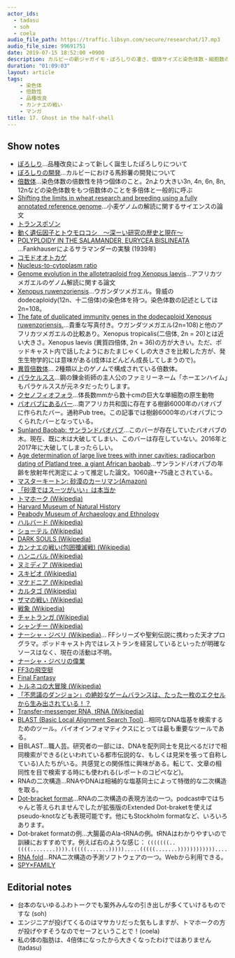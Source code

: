 ```yaml
---
actor_ids:
  - tadasu
  - soh
  - coela
audio_file_path: https://traffic.libsyn.com/secure/researchat/17.mp3
audio_file_size: 99691751
date: 2019-07-15 18:52:00 +0900
description: カルビーの新ジャガイモ・ぽろしりの凄さ、個体サイズと染色体数・細胞数の関係性、バオバブバー閉店、世界の武器、象、ゲーム開発や研究における職人技について話しました。
duration: "01:09:03"
layout: article
tags:
    - 染色体
    - 倍数性
    - 品種改良
    - カンナエの戦い	
    - マンガ
title: 17. Ghost in the half-shell
---
```


## Show notes
- [ぽろしり](https://www.calbee.co.jp/newsrelease/181001.php)...品種改良によって新しく誕生したぽろしりについて
- [ぽろしりの開発](https://wpb.shueisha.co.jp/news/economy/2019/06/02/108979/)...カルビーにおける馬鈴薯の開発について
- [倍数体](https://kotobank.jp/word/%E5%80%8D%E6%95%B0%E4%BD%93-598900)...染色体数の倍数性を持つ個体のこと。2nより大きい3n, 4n, 6n, 8n, 12nなどの染色体数をもつ倍数体のことを多倍体と一般的に呼ぶ
- [Shifting the limits in wheat research and breeding using a fully annotated reference genome](https://science.sciencemag.org/content/361/6403/eaar7191)...小麦ゲノムの解読に関するサイエンスの論文
- [トランスポゾン](https://ja.wikipedia.org/wiki/%E3%83%88%E3%83%A9%E3%83%B3%E3%82%B9%E3%83%9D%E3%82%BE%E3%83%B3)
- [動く遺伝因子とトウモロコシ　～深ーい研究の歴史と現在～](https://www.megabank.tohoku.ac.jp/genome/archives/tag/%E3%83%88%E3%83%A9%E3%83%B3%E3%82%B9%E3%83%9D%E3%82%BE%E3%83%B3)
- [POLYPLOIDY IN THE SALAMANDER, EURYCEA BISLINEATA ](https://academic.oup.com/jhered/article-abstract/30/9/379/791427?redirectedFrom=PDF)...Fankhauserによるサラマンダーの実験 (1939年)
- [コモドオオトカゲ](https://ja.wikipedia.org/wiki/%E3%82%B3%E3%83%A2%E3%83%89%E3%82%AA%E3%82%AA%E3%83%88%E3%82%AB%E3%82%B2)
- [Nucleus-to-cytoplasm ratio](https://librepathology.org/wiki/Nucleus-to-cytoplasm_ratio)
- [Genome evolution in the allotetraploid frog Xenopus laevis](https://www.nature.com/articles/nature19840)...アフリカツメガエルのゲノム解読に関する論文
- [Xenopus ruwenzoriensis](https://en.wikipedia.org/wiki/Uganda_clawed_frog)...ウガンダツメガエル。脅威のdodecaploidy(12n、十二倍体)の染色体を持つ。染色体数の記述としては2n=108。
- [The fate of duplicated immunity genes in the dodecaploid Xenopus ruwenzoriensis.](https://www.ncbi.nlm.nih.gov/pubmed/19273062)...貴重な写真付き。ウガンダツメガエル(2n=108)と他のアフリカツメガエルの比較あり。Xenopus tropicalis(二倍体, 2n = 20)とは近い大きさ。Xenopus laevis (異質四倍体, 2n = 36)の方が大きい。ただ、ポッドキャスト内で話したようにおたまじゃくしの大きさを比較した方が、発生生物学的には意味がある(成体はどんどん成長してしまうので)。
- [異質倍数体](https://kotobank.jp/word/%E7%95%B0%E8%B3%AA%E5%80%8D%E6%95%B0%E4%BD%93-1268310)... 2種類以上のゲノムで構成されている倍数体。
- [パラケルスス](https://ja.wikipedia.org/wiki/%E3%83%91%E3%83%A9%E3%82%B1%E3%83%AB%E3%82%B9%E3%82%B9)...鋼の錬金術師の主人公のファミリーネーム「ホーエンハイム」もパラケルススが元ネタだったりします。
- [クセノフィオフォラ](https://ja.wikipedia.org/wiki/%E3%82%AF%E3%82%BB%E3%83%8E%E3%83%95%E3%82%A3%E3%82%AA%E3%83%95%E3%82%A9%E3%83%A9)...体長数mmから数十cmの巨大な単細胞の原生動物
- [バオバブにあるバー](https://matome.naver.jp/odai/2139348699884464901)...南アフリカ共和国に存在する樹齢6000年のバオバブに作られたバー。通称Pub tree。この記事では樹齢6000年のバオバブにつくられたバーとなっている。
- [Sunland Baobab: サンランドバオバブ](https://en.wikipedia.org/wiki/Sunland_Baobab)...このバーが存在していたバオバブの木。現在、既に木は大破してしまい、このバーは存在していない。2016年と2017年に大破してしまったらしい。
- [Age determination of large live trees with inner cavities: radiocarbon dating of Platland tree, a giant African baobab](https://link.springer.com/article/10.1007%2Fs13595-011-0107-x)...サンランドバオバブの年齢を放射年代測定によって推定した論文。1060歳+-75歳とされている。
- [マスターキートン: 砂漠のカーリマン(Amazon)](https://www.amazon.co.jp/dp/4091816916/?tag=researchatf04-22)
- [「砂漠ではスーツがいい」は本当か](https://srdk.rakuten.jp/entry/2017/01/31/110000)
- [トマホーク (Wikipedia)](https://ja.wikipedia.org/wiki/%E3%83%88%E3%83%9E%E3%83%9B%E3%83%BC%E3%82%AF)
- [Harvard Museum of Natural History](https://hmnh.harvard.edu/)
- [Peabody Museum of Archaeology and Ethnology](https://www.peabody.harvard.edu/)
- [ハルバード (Wikipedia)](https://ja.wikipedia.org/wiki/%E3%83%8F%E3%83%AB%E3%83%90%E3%83%BC%E3%83%89)
- [ショーテル (Wikipedia)](https://ja.wikipedia.org/wiki/%E3%82%B7%E3%83%A7%E3%83%BC%E3%83%86%E3%83%AB)
- [DARK SOULS (Wikipedia)](https://ja.wikipedia.org/wiki/DARK_SOULS)
- [カンナエの戦い(包囲殲滅戦)  (Wikipedia)](https://ja.wikipedia.org/wiki/%E3%82%AB%E3%83%B3%E3%83%8A%E3%82%A8%E3%81%AE%E6%88%A6%E3%81%84)
- [ハンニバル (Wikipedia)](https://ja.wikipedia.org/wiki/%E3%83%8F%E3%83%B3%E3%83%8B%E3%83%90%E3%83%AB)
- [ヌミディア (Wikipedia)](https://ja.wikipedia.org/wiki/%E3%83%8C%E3%83%9F%E3%83%87%E3%82%A3%E3%82%A2)
- [スキピオ (Wikipedia)](https://ja.wikipedia.org/wiki/%E3%82%B9%E3%82%AD%E3%83%94%E3%82%AA%E3%83%BB%E3%82%A2%E3%83%95%E3%83%AA%E3%82%AB%E3%83%8C%E3%82%B9)
- [マケドニア (Wikipedia)](https://ja.wikipedia.org/wiki/%E3%83%9E%E3%82%B1%E3%83%89%E3%83%8B%E3%82%A2)
- [カルタゴ (Wikipedia)](https://ja.wikipedia.org/wiki/%E3%82%AB%E3%83%AB%E3%82%BF%E3%82%B4)
- [ザマの戦い (Wikipedia)](https://ja.wikipedia.org/wiki/%E3%82%B6%E3%83%9E%E3%81%AE%E6%88%A6%E3%81%84)
- [戦象 (Wikipedia)](https://ja.wikipedia.org/wiki/%E6%88%A6%E8%B1%A1)
- [チャトランガ (Wikipedia)](https://ja.wikipedia.org/wiki/%E3%83%81%E3%83%A3%E3%83%88%E3%83%A9%E3%83%B3%E3%82%AC)
- [シャンチー (Wikipedia)](https://ja.wikipedia.org/wiki/%E3%82%B7%E3%83%A3%E3%83%B3%E3%83%81%E3%83%BC)
- [ナーシャ・ジベリ (Wikipedia)](https://ja.wikipedia.org/wiki/%E3%83%8A%E3%83%BC%E3%82%B7%E3%83%A3%E3%83%BB%E3%82%B8%E3%83%99%E3%83%AA)... FFシリーズや聖剣伝説に携わった天才プログラマ。ポッドキャスト内ではレストランを経営しているといったが明確なソースはなく、現在の活動は不明。
- [ナーシャ・ジベリの偉業](http://sfushigi.com/2017/03/02/post-300/)
- [FF3の飛空挺](https://www.youtube.com/watch?v=4PV3rTFoxrA)
- [Final Fantasy](https://www.finalfantasy.com/)
- [トルネコの大冒険 (Wikipedia)](https://ja.wikipedia.org/wiki/%E3%83%88%E3%83%AB%E3%83%8D%E3%82%B3%E3%81%AE%E5%A4%A7%E5%86%92%E9%99%BA_%E4%B8%8D%E6%80%9D%E8%AD%B0%E3%81%AE%E3%83%80%E3%83%B3%E3%82%B8%E3%83%A7%E3%83%B3)
- [「不思議のダンジョン」の絶妙なゲームバランスは、たった一枚のエクセルから生み出されている！？](https://news.denfaminicogamer.jp/projectbook/dungeon)
- [Transfer-messenger RNA, tRNA (Wikipedia)](https://en.wikipedia.org/wiki/Transfer-messenger_RNA)
- [BLAST (Basic Local Alignment Search Tool)](https://blast.ncbi.nlm.nih.gov/Blast.cgi)...相同なDNA塩基を検索するためのツール。バイオインフォマティクスにとっては最も重要なツールである。
- 目BLAST...職人芸。研究者の一部には、DNAを配列同士を見比べるだけで相同検索ができる(といわれている都市伝説的な、もしくは見栄を張って自称している)人たちがいる。共感覚との関係性に興味がある。転じて、文章の相同性を目で検索する時にも使われる(レポートのコピペなど)。
- RNAの二次構造...RNAやDNAは相補的な塩基同士によって特徴的な二次構造を取る。
- [Dot-bracket format](https://www.tbi.univie.ac.at/RNA/ViennaRNA/doc/html/rna_structure_notations.html)...RNAの二次構造の表現方法の一つ。podcast中ではちゃんと答えられませんでしたが拡張版のExtended Dot-braketを使えばpseudo-knotなども表現可能です。他にもStockholm formatなど、いろいろあります。
- Dot-braket formatの例...大腸菌のAla-tRNAの例。tRNAはわかりやすいので訓練におすすめです。例えば右のような感じ： `(((((((..((((........)))).(((((.......))))).....(((((.......))))))))))))....`
- [RNA fold](http://rna.tbi.univie.ac.at/cgi-bin/RNAWebSuite/RNAfold.cgi)...RNA二次構造の予測ソフトウェアの一つ。Webから利用できる。
- [SPY×FAMILY](https://shonenjumpplus.com/episode/10834108156648240735)

## Editorial notes
- 台本のないゆるふわトークでも案外みんなの引き出しが多くていけるものですな (soh)
- エンジニアが投げてくるのはマサカリだった気もしますが、トマホークの方が投げやすそうなのでセーフということで！(coela)
- 私の体の脂肪は、4倍体になったから大きくなったわけではありません (tadasu)
